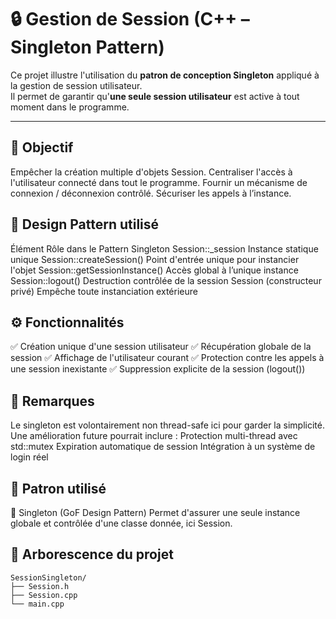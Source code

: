 ﻿# 🔒 Gestion de Session (C++ – Singleton Pattern)

Ce projet illustre l'utilisation du **patron de conception Singleton** appliqué à la gestion de session utilisateur.  
Il permet de garantir qu'**une seule session utilisateur** est active à tout moment dans le programme.

---

## 🧠 Objectif
Empêcher la création multiple d'objets Session.
Centraliser l'accès à l'utilisateur connecté dans tout le programme.
Fournir un mécanisme de connexion / déconnexion contrôlé.
Sécuriser les appels à l’instance.


## 🧩 Design Pattern utilisé
Élément	Rôle dans le Pattern Singleton
Session::_session	Instance statique unique
Session::createSession()	Point d'entrée unique pour instancier l'objet
Session::getSessionInstance()	Accès global à l’unique instance
Session::logout()	Destruction contrôlée de la session
Session (constructeur privé)	Empêche toute instanciation extérieure




## ⚙️ Fonctionnalités
✅ Création unique d'une session utilisateur
✅ Récupération globale de la session
✅ Affichage de l'utilisateur courant
✅ Protection contre les appels à une session inexistante
✅ Suppression explicite de la session (logout())


## 📌 Remarques
Le singleton est volontairement non thread-safe ici pour garder la simplicité.
Une amélioration future pourrait inclure :
Protection multi-thread avec std::mutex
Expiration automatique de session
Intégration à un système de login réel

## 🧠 Patron utilisé
🧱 Singleton (GoF Design Pattern)
Permet d'assurer une seule instance globale et contrôlée d'une classe donnée, ici Session.


## 📁 Arborescence du projet

```plaintext
SessionSingleton/
├── Session.h
├── Session.cpp
└── main.cpp


